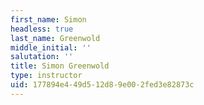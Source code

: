 ```yaml
---
first_name: Simon
headless: true
last_name: Greenwold
middle_initial: ''
salutation: ''
title: Simon Greenwold
type: instructor
uid: 177894e4-49d5-12d8-9e00-2fed3e82873c
---
```

